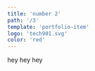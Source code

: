 ```yaml
---
title: 'number 2'
path: '/3'
template: 'portfolio-item'
logo: 'tech901.svg'
color: 'red'
---
```


hey hey hey 